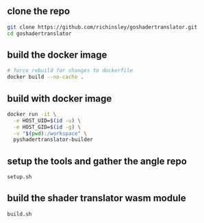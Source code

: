 ## clone the repo
```bash
git clone https://github.com/richinsley/goshadertranslator.git
cd goshadertranslator
```

## build the docker image
```bash
# force rebuild for changes to dockerfile
docker build --no-cache .
```

## build with docker image
```bash
docker run -it \
  -e HOST_UID=$(id -u) \
  -e HOST_GID=$(id -g) \
  -v "$(pwd):/workspace" \
  pyshadertranslator-builder
```

## setup the tools and gather the angle repo
```bash
setup.sh
```

## build the shader translator wasm module
```bash
build.sh
```